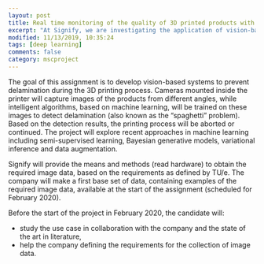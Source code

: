 ```yaml
---
layout: post
title: Real time monitoring of the quality of 3D printed products with computer vision (Signify)
excerpt: "At Signify, we are investigating the application of vision-based solutions to prevent delamination during the 3D printing process. Several cameras capturing images of the products from fixed angels, augmented with advanced methods like CNN and VAE, will be developed for the purpose. Aim for Signify is to obtain suggestions (including a proof of principle) for industrial solutions."
modified: 11/13/2019, 10:35:24
tags: [deep learning]
comments: false
category: mscproject
---
```


The goal of this assignment is to develop vision-based systems to prevent delamination during the 3D printing process. Cameras mounted inside the printer will capture images of the products from different angles, while intelligent algorithms, based on machine learning, will be trained on these images to detect delamination (also known as the “spaghetti” problem).  Based on the detection results, the printing process will be aborted or continued. The project will explore recent approaches in machine learning including semi-supervised learning, Bayesian generative models, variational inference and data augmentation. 

Signify will provide the means and methods (read hardware) to obtain the required image data, based on the requirements as defined by TU/e. The company will make a first base set of data, containing examples of the required image data, available at the start of the assignment (scheduled for February 2020).

Before the start of the project in February 2020, the candidate will:
 * study the use case in collaboration with the company and the state of the art in literature,
 * help the company defining the requirements for the collection of image data.

